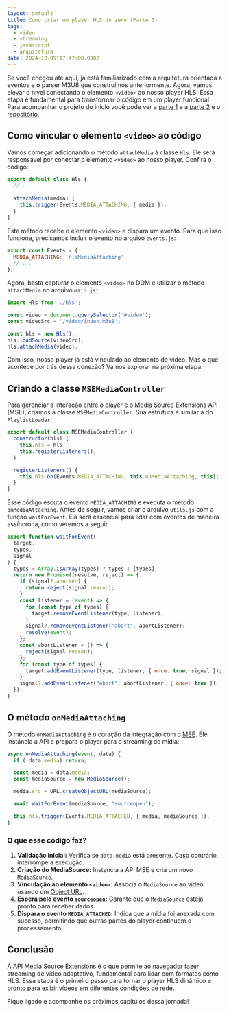 ```yaml
---
layout: default
title: Como criar um player HLS do zero (Parte 3)
tags:
  - video
  - streaming
  - javascript
  - arquitetura
date: 2024-12-09T17:47:00.000Z
---
```

Se você chegou até aqui, já está familiarizado com a arquitetura orientada a eventos e o parser M3U8 que construímos anteriormente. Agora, vamos elevar o nível conectando o elemento `<video>` ao nosso player HLS. Essa etapa é fundamental para transformar o código em um player funcional. Para acompanhar o projeto do início você pode ver a [parte 1](/posts/como-criar-um-player-hls-do-zero-parte-1/) e a [parte 2](/posts/como-criar-um-player-hls-do-zero-parte-2/) e o [repositório](https://github.com/felipecesr/hls-player/tree/main).

## Como vincular o elemento `<video>` ao código

Vamos começar adicionando o método `attachMedia` à classe `Hls`. Ele será responsável por conectar o elemento `<video>` ao nosso player. Confira o código:

```javascript
export default class Hls {
  // ...
  
  attachMedia(media) {
    this.trigger(Events.MEDIA_ATTACHING, { media });
  }
}
```

Este método recebe o elemento `<video>` e dispara um evento. Para que isso funcione, precisamos incluir o evento no arquivo `events.js`:

```javascript
export const Events = {
  MEDIA_ATTACHING: 'hlsMediaAttaching',
  // ...
};
```

Agora, basta capturar o elemento `<video>` no DOM e utilizar o método `attachMedia` no arquivo `main.js`:

```javascript
import Hls from './hls';

const video = document.querySelector('#video');
const videoSrc = '/video/index.m3u8';

const hls = new Hls();
hls.loadSource(videoSrc);
hls.attachMedia(video);
```

Com isso, nosso player já está vinculado ao elemento de vídeo. Mas o que acontece por trás dessa conexão? Vamos explorar na próxima etapa.

## Criando a classe `MSEMediaController`

Para gerenciar a interação entre o player e o Media Source Extensions API (MSE), criamos a classe `MSEMediaController`. Sua estrutura é similar à do `PlaylistLoader`:

```javascript
export default class MSEMediaController {
  constructor(hls) {
    this.hls = hls;
    this.registerListeners();
  }

  registerListeners() {
    this.hls.on(Events.MEDIA_ATTACHING, this.onMediaAttaching, this);
  }
}
```

Esse código escuta o evento `MEDIA_ATTACHING` e executa o método `onMediaAttaching`. Antes de seguir, vamos criar o arquivo `utils.js` com a função `waitForEvent`. Ela será essencial para lidar com eventos de maneira assíncrona, como veremos a seguir.

```javascript
export function waitForEvent(
  target,
  types,
  signal
) {
  types = Array.isArray(types) ? types : [types];
  return new Promise((resolve, reject) => {
    if (signal?.aborted) {
      return reject(signal.reason);
    }
    const listener = (event) => {
      for (const type of types) {
        target.removeEventListener(type, listener);
      }
      signal?.removeEventListener("abort", abortListener);
      resolve(event);
    };
    const abortListener = () => {
      reject(signal.reason);
    };
    for (const type of types) {
      target.addEventListener(type, listener, { once: true, signal });
    }
    signal?.addEventListener("abort", abortListener, { once: true });
  });
}
```

## O método `onMediaAttaching`

O método `onMediaAttaching` é o coração da integração com o [MSE](https://developer.mozilla.org/en-US/docs/Web/API/Media_Source_Extensions_API). Ele instância a API e prepara o player para o streaming de mídia:

```javascript
async onMediaAttaching(event, data) {
  if (!data.media) return;

  const media = data.media;
  const mediaSource = new MediaSource();

  media.src = URL.createObjectURL(mediaSource);

  await waitForEvent(mediaSource, "sourceopen");

  this.hls.trigger(Events.MEDIA_ATTACHED, { media, mediaSource });
}
```

### O que esse código faz?

1. **Validação inicial:** Verifica se `data.media` está presente. Caso contrário, interrompe a execução.
2. **Criação do MediaSource:** Instancia a API MSE e cria um novo `MediaSource`.
3. **Vinculação ao elemento `<video>`:** Associa o `MediaSource` ao vídeo usando um [Object URL](https://developer.mozilla.org/en-US/docs/Web/API/URL/createObjectURL_static).
4. **Espera pelo evento `sourceopen`:** Garante que o `MediaSource` esteja pronto para receber dados.
5. **Dispara o evento `MEDIA_ATTACHED`:** Indica que a mídia foi anexada com sucesso, permitindo que outras partes do player continuem o processamento.

## Conclusão

A [API Media Source Extensions](https://developer.mozilla.org/en-US/docs/Web/API/Media_Source_Extensions_API) é o que permite ao navegador fazer streaming de vídeo adaptativo, fundamental para lidar com formatos como HLS. Essa etapa é o primeiro passo para tornar o player HLS dinâmico e pronto para exibir vídeos em diferentes condições de rede.

Fique ligado e acompanhe os próximos capítulos dessa jornada!
